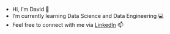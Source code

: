 - Hi, I’m David 👋 
- I’m currently learning Data Science and Data Engineering :computer:
- Feel free to connect with me via [LinkedIn](https://www.linkedin.com/in/davidmherbert/) 📫


<!---
David-dmh/David-dmh is a ✨ special ✨ repository because its `README.md` (this file) appears on your GitHub profile.
You can click the Preview link to take a look at your changes.
--->
